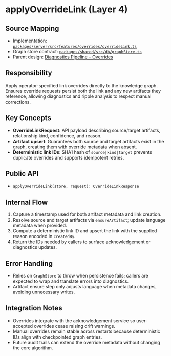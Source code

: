 # applyOverrideLink (Layer 4)

## Source Mapping
- Implementation: [`packages/server/src/features/overrides/overrideLink.ts`](../../../packages/server/src/features/overrides/overrideLink.ts)
- Graph store contract: [`packages/shared/src/db/graphStore.ts`](../../../packages/shared/src/db/graphStore.ts)
- Parent design: [Diagnostics Pipeline – Overrides](../server-diagnostics/publishDocDiagnostics.mdmd.md)

## Responsibility
Apply operator-specified link overrides directly to the knowledge graph. Ensures override requests persist both the link and any new artifacts they reference, allowing diagnostics and ripple analysis to respect manual corrections.

## Key Concepts
- **OverrideLinkRequest**: API payload describing source/target artifacts, relationship kind, confidence, and reason.
- **Artifact upsert**: Guarantees both source and target artifacts exist in the graph, creating them with override metadata when absent.
- **Deterministic link IDs**: SHA1 hash of `source|kind|target` prevents duplicate overrides and supports idempotent retries.

## Public API
- `applyOverrideLink(store, request): OverrideLinkResponse`

## Internal Flow
1. Capture a timestamp used for both artifact metadata and link creation.
2. Resolve source and target artifacts via `ensureArtifact`; update language metadata when provided.
3. Compute a deterministic link ID and upsert the link with the supplied reason encoded in `createdBy`.
4. Return the IDs needed by callers to surface acknowledgement or diagnostics updates.

## Error Handling
- Relies on `GraphStore` to throw when persistence fails; callers are expected to wrap and translate errors into diagnostics.
- Artifact ensure step only adjusts language when metadata changes, avoiding unnecessary writes.

## Integration Notes
- Overrides integrate with the acknowledgement service so user-accepted overrides cease raising drift warnings.
- Manual overrides remain stable across restarts because deterministic IDs align with checkpointed graph entries.
- Future audit trails can extend the override metadata without changing the core algorithm.

